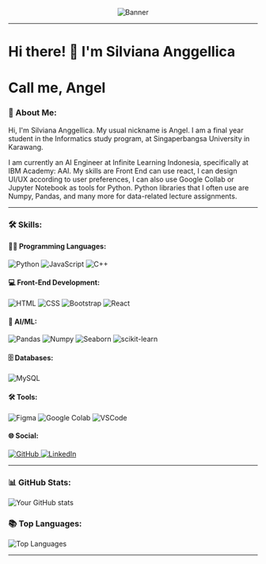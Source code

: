 <!-- Banner Image -->
<p align="center">
  <img src="./Angell.png" alt="Banner" />
</p>

---

# Hi there! 👋 I'm Silviana Anggellica

# Call me, Angel

### 🚀 About Me:
Hi, I'm Silviana Anggellica. My usual nickname is Angel. I am a final year student in the Informatics study program, at Singaperbangsa University in Karawang.

I am currently an AI Engineer at Infinite Learning Indonesia, specifically at IBM Academy: AAI. My skills are Front End can use react, I can design UI/UX according to user preferences, I can also use Google Collab or Jupyter Notebook as tools for Python. Python libraries that I often use are Numpy, Pandas, and many more for data-related lecture assignments.

---

### 🛠️ Skills:

#### 👨‍💻 Programming Languages:
<p>
  <img src="https://img.shields.io/badge/Python-3776AB?style=for-the-badge&logo=python&logoColor=white" alt="Python" />
  <img src="https://img.shields.io/badge/JavaScript-F7DF1E?style=for-the-badge&logo=javascript&logoColor=black" alt="JavaScript" />
  <img src="https://img.shields.io/badge/C++-00599C?style=for-the-badge&logo=cplusplus&logoColor=white" alt="C++" />
</p>

#### 💻 Front-End Development:
<p>
  <img src="https://img.shields.io/badge/HTML5-E34F26?style=for-the-badge&logo=html5&logoColor=white" alt="HTML" />
  <img src="https://img.shields.io/badge/CSS3-1572B6?style=for-the-badge&logo=css3&logoColor=white" alt="CSS" />
  <img src="https://img.shields.io/badge/Bootstrap-563D7C?style=for-the-badge&logo=bootstrap&logoColor=white" alt="Bootstrap" />
  <img src="https://img.shields.io/badge/React-61DAFB?style=for-the-badge&logo=react&logoColor=black" alt="React" />
</p>

#### 🤖 AI/ML:
<p>
  <img src="https://img.shields.io/badge/Pandas-150458?style=for-the-badge&logo=pandas&logoColor=white" alt="Pandas" />
  <img src="https://img.shields.io/badge/Numpy-013243?style=for-the-badge&logo=numpy&logoColor=white" alt="Numpy" />
  <img src="https://img.shields.io/badge/Seaborn-3776AB?style=for-the-badge&logo=seaborn&logoColor=white" alt="Seaborn" />
  <img src="https://img.shields.io/badge/scikit_learn-F7931E?style=for-the-badge&logo=scikit-learn&logoColor=white" alt="scikit-learn" />
</p>

#### 🗄️ Databases:
<p>
  <img src="https://img.shields.io/badge/MySQL-4479A1?style=for-the-badge&logo=mysql&logoColor=white" alt="MySQL" />
</p>

#### 🛠️ Tools:
<p>
  <img src="https://img.shields.io/badge/Figma-F24E1E?style=for-the-badge&logo=figma&logoColor=white" alt="Figma" />
  <img src="https://img.shields.io/badge/Google_Colab-F9AB00?style=for-the-badge&logo=googlecolab&logoColor=white" alt="Google Colab" />
  <img src="https://img.shields.io/badge/Visual_Studio_Code-007ACC?style=for-the-badge&logo=visual-studio-code&logoColor=white" alt="VSCode" />
</p>

#### 🌐 Social:
<p>
  <a href="https://github.com/Silvianaangellica">
    <img src="https://img.shields.io/badge/GitHub-181717?style=for-the-badge&logo=github&logoColor=white" alt="GitHub" />
  </a>
  <a href="https://www.linkedin.com/in/slvnaaglca/">
    <img src="https://img.shields.io/badge/LinkedIn-0A66C2?style=for-the-badge&logo=linkedin&logoColor=white" alt="LinkedIn" />
  </a>
</p>

---

### 📊 GitHub Stats:
![Your GitHub stats](https://github-readme-stats.vercel.app/api?username=yourusername&show_icons=true&theme=radical)

### 📚 Top Languages:
![Top Languages](https://github-readme-stats.vercel.app/api/top-langs/?username=yourusername&layout=compact&theme=radical)

---
